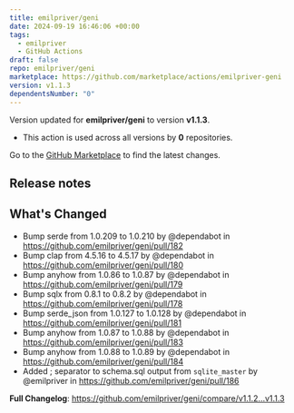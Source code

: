 ```yaml
---
title: emilpriver/geni
date: 2024-09-19 16:46:06 +00:00
tags:
  - emilpriver
  - GitHub Actions
draft: false
repo: emilpriver/geni
marketplace: https://github.com/marketplace/actions/emilpriver-geni
version: v1.1.3
dependentsNumber: "0"
---
```



Version updated for **emilpriver/geni** to version **v1.1.3**.
- This action is used across all versions by **0** repositories.

Go to the [GitHub Marketplace](https://github.com/marketplace/actions/emilpriver-geni) to find the latest changes.

## Release notes

## What's Changed
* Bump serde from 1.0.209 to 1.0.210 by @dependabot in https://github.com/emilpriver/geni/pull/182
* Bump clap from 4.5.16 to 4.5.17 by @dependabot in https://github.com/emilpriver/geni/pull/180
* Bump anyhow from 1.0.86 to 1.0.87 by @dependabot in https://github.com/emilpriver/geni/pull/179
* Bump sqlx from 0.8.1 to 0.8.2 by @dependabot in https://github.com/emilpriver/geni/pull/178
* Bump serde_json from 1.0.127 to 1.0.128 by @dependabot in https://github.com/emilpriver/geni/pull/181
* Bump anyhow from 1.0.87 to 1.0.88 by @dependabot in https://github.com/emilpriver/geni/pull/183
* Bump anyhow from 1.0.88 to 1.0.89 by @dependabot in https://github.com/emilpriver/geni/pull/184
* Added ; separator to schema.sql output from `sqlite_master` by @emilpriver in https://github.com/emilpriver/geni/pull/186


**Full Changelog**: https://github.com/emilpriver/geni/compare/v1.1.2...v1.1.3
